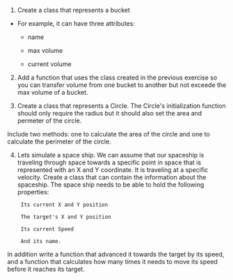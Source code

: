 1. Create a class that represents a bucket

- For example, it can have three attributes:
	
	- name
	
	- max volume
	
	- current volume





2. Add a function that uses the class created in the previous exercise so you can transfer volume from one bucket to another but not exceede the  max volume of a bucket.

3. Create a class that represents a Circle. The Circle's initialization function should only require the radius but it should also set the area and permeter of the circle. 

Include two methods: one to calculate the area of the circle and one to calculate the perimeter of the circle.

4. Lets simulate a space ship. We can assume that our spaceship is traveling through space towards a specific point in space that is represented with an X and Y coordinate. It is traveling at a specific velocity. Create a class that can contain the information about the spaceship. The space ship needs to be able to hold the following properties:

		Its current X and Y position

		The target's X and Y position

		Its current Speed

		And its name.

In addition write a function that advanced it towards the target by its speed, and a function that calculates how many times it needs to move its speed before it reaches its target.